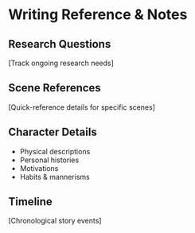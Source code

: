 # Writing Reference & Notes

## Research Questions
[Track ongoing research needs]

## Scene References
[Quick-reference details for specific scenes]

## Character Details
- Physical descriptions
- Personal histories
- Motivations
- Habits & mannerisms

## Timeline
[Chronological story events] 